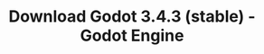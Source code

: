 ---
# Generated by /tools/generators/src/download_archive_generator !!! do not edit by hand !!!
title: 'Download Godot 3.4.3 (stable) - Godot Engine'
type: 'download/archive'
name: '3.4.3'
flavor: 'stable'
release_date: '2022-02-25T03:00:00-00:00'
release_notes: 'article/maintenance-release-godot-3-4-3/'
primaryPlatforms:
  - 'android.apk'
  - 'macos.universal'
  - 'windows.64'
  - 'linux_server.headless.64'
  - 'web'
  - 'templates'
links:
  android.apk:
    name: 'android.apk'
    title: 'Android'
    caption: 'APK Universal (ARM64 + ARMv7 + x86_64 + x86)'
    tags:
      - 'APK download'
      - 'ARM64/v7'
      - 'x86 (64 & 32 bit)'
    hosts:
      github_builds:
        regular: 'https://github.com/godotengine/godot-builds/releases/download/3.4.3-stable/Godot_v3.4.3-stable_android_editor.apk'
        mono: '#'
      github:
        regular: 'https://github.com/godotengine/godot/releases/download/3.4.3-stable/Godot_v3.4.3-stable_android_editor.apk'
        mono: '#'
  macos.universal:
    name: 'macos.universal'
    title: 'macOS'
    caption: 'Universal (x86_64 + Silício da Apple)'
    tags:
      - 'Intel/Apple Silicon'
      - '64 bit'
    hosts:
      github_builds:
        regular: 'https://github.com/godotengine/godot-builds/releases/download/3.4.3-stable/Godot_v3.4.3-stable_osx.universal.zip'
        mono: 'https://github.com/godotengine/godot-builds/releases/download/3.4.3-stable/Godot_v3.4.3-stable_mono_osx.universal.zip'
      github:
        regular: 'https://github.com/godotengine/godot/releases/download/3.4.3-stable/Godot_v3.4.3-stable_osx.universal.zip'
        mono: 'https://github.com/godotengine/godot/releases/download/3.4.3-stable/Godot_v3.4.3-stable_mono_osx.universal.zip'
  windows.64:
    name: 'windows.64'
    title: 'Windows'
    caption: 'Padrão (x86_64)'
    tags:
      - '64 bit'
    hosts:
      github_builds:
        regular: 'https://github.com/godotengine/godot-builds/releases/download/3.4.3-stable/Godot_v3.4.3-stable_win64.exe.zip'
        mono: 'https://github.com/godotengine/godot-builds/releases/download/3.4.3-stable/Godot_v3.4.3-stable_mono_win64.zip'
      github:
        regular: 'https://github.com/godotengine/godot/releases/download/3.4.3-stable/Godot_v3.4.3-stable_win64.exe.zip'
        mono: 'https://github.com/godotengine/godot/releases/download/3.4.3-stable/Godot_v3.4.3-stable_mono_win64.zip'
  linux_server.headless.64:
    name: 'linux_server.headless.64'
    title: 'Linux Server'
    caption: 'Headless (x86_64)'
    tags:
      - '64 bit'
      - 'Headless'
    hosts:
      github_builds:
        regular: 'https://github.com/godotengine/godot-builds/releases/download/3.4.3-stable/Godot_v3.4.3-stable_linux_headless.64.zip'
        mono: 'https://github.com/godotengine/godot-builds/releases/download/3.4.3-stable/Godot_v3.4.3-stable_mono_linux_headless_64.zip'
      github:
        regular: 'https://github.com/godotengine/godot/releases/download/3.4.3-stable/Godot_v3.4.3-stable_linux_headless.64.zip'
        mono: 'https://github.com/godotengine/godot/releases/download/3.4.3-stable/Godot_v3.4.3-stable_mono_linux_headless_64.zip'
  web:
    name: 'web'
    title: 'Editor Web'
    caption: ''
    tags:
      - 'Self-hosted'
      - 'Cross-platform'
    hosts:
      github_builds:
        regular: 'https://github.com/godotengine/godot-builds/releases/download/3.4.3-stable/Godot_v3.4.3-stable_web_editor.zip'
        mono: '#'
      github:
        regular: 'https://github.com/godotengine/godot/releases/download/3.4.3-stable/Godot_v3.4.3-stable_web_editor.zip'
        mono: '#'
  linux.64:
    name: 'linux.64'
    title: 'Linux'
    caption: 'Padrão (x86_64)'
    tags:
      - '64 bit'
    hosts:
      github_builds:
        regular: 'https://github.com/godotengine/godot-builds/releases/download/3.4.3-stable/Godot_v3.4.3-stable_x11.64.zip'
        mono: 'https://github.com/godotengine/godot-builds/releases/download/3.4.3-stable/Godot_v3.4.3-stable_mono_x11_64.zip'
      github:
        regular: 'https://github.com/godotengine/godot/releases/download/3.4.3-stable/Godot_v3.4.3-stable_x11.64.zip'
        mono: 'https://github.com/godotengine/godot/releases/download/3.4.3-stable/Godot_v3.4.3-stable_mono_x11_64.zip'
  linux.32:
    name: 'linux.32'
    title: 'Linux'
    caption: 'Padrão (x86)'
    tags:
      - '32 bit'
    hosts:
      github_builds:
        regular: 'https://github.com/godotengine/godot-builds/releases/download/3.4.3-stable/Godot_v3.4.3-stable_x11.32.zip'
        mono: 'https://github.com/godotengine/godot-builds/releases/download/3.4.3-stable/Godot_v3.4.3-stable_mono_x11_32.zip'
      github:
        regular: 'https://github.com/godotengine/godot/releases/download/3.4.3-stable/Godot_v3.4.3-stable_x11.32.zip'
        mono: 'https://github.com/godotengine/godot/releases/download/3.4.3-stable/Godot_v3.4.3-stable_mono_x11_32.zip'
  windows.32:
    name: 'windows.32'
    title: 'Windows'
    caption: 'Padrão (x86)'
    tags:
      - '32 bit'
    hosts:
      github_builds:
        regular: 'https://github.com/godotengine/godot-builds/releases/download/3.4.3-stable/Godot_v3.4.3-stable_win32.exe.zip'
        mono: 'https://github.com/godotengine/godot-builds/releases/download/3.4.3-stable/Godot_v3.4.3-stable_mono_win32.zip'
      github:
        regular: 'https://github.com/godotengine/godot/releases/download/3.4.3-stable/Godot_v3.4.3-stable_win32.exe.zip'
        mono: 'https://github.com/godotengine/godot/releases/download/3.4.3-stable/Godot_v3.4.3-stable_mono_win32.zip'
  linux_server.64:
    name: 'linux_server.64'
    title: 'Servidor Linux'
    caption: 'Padrão (x86_64)'
    tags:
      - '64 bit'
    hosts:
      github_builds:
        regular: 'https://github.com/godotengine/godot-builds/releases/download/3.4.3-stable/Godot_v3.4.3-stable_linux_server.64.zip'
        mono: 'https://github.com/godotengine/godot-builds/releases/download/3.4.3-stable/Godot_v3.4.3-stable_mono_linux_server_64.zip'
      github:
        regular: 'https://github.com/godotengine/godot/releases/download/3.4.3-stable/Godot_v3.4.3-stable_linux_server.64.zip'
        mono: 'https://github.com/godotengine/godot/releases/download/3.4.3-stable/Godot_v3.4.3-stable_mono_linux_server_64.zip'
  aar_library:
    name: 'aar_library'
    title: 'Biblioteca de AAR'
    caption: ''
    tags:
      - 'Android plugins'
      - 'Java'
      - 'Kotlin'
    hosts:
      github_builds:
        regular: 'https://github.com/godotengine/godot-builds/releases/download/3.4.3-stable/godot-lib.3.4.3.stable.release.aar'
        mono: 'https://github.com/godotengine/godot-builds/releases/download/3.4.3-stable/godot-lib.3.4.3.stable.mono.release.aar'
      github:
        regular: 'https://github.com/godotengine/godot/releases/download/3.4.3-stable/godot-lib.3.4.3.stable.release.aar'
        mono: 'https://github.com/godotengine/godot/releases/download/3.4.3-stable/godot-lib.3.4.3.stable.mono.release.aar'
  templates:
    name: 'templates'
    title: 'Modelos de exportação'
    caption: ''
    tags:
      - 'Utilizado para exportar os seus jogos para todas as plataformas suportadas'
    hosts:
      github_builds:
        regular: 'https://github.com/godotengine/godot-builds/releases/download/3.4.3-stable/Godot_v3.4.3-stable_export_templates.tpz'
        mono: 'https://github.com/godotengine/godot-builds/releases/download/3.4.3-stable/Godot_v3.4.3-stable_mono_export_templates.tpz'
      github:
        regular: 'https://github.com/godotengine/godot/releases/download/3.4.3-stable/Godot_v3.4.3-stable_export_templates.tpz'
        mono: 'https://github.com/godotengine/godot/releases/download/3.4.3-stable/Godot_v3.4.3-stable_mono_export_templates.tpz'
---